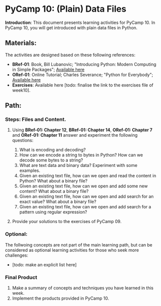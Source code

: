 # PyCamp 10: (Plain) Data Files

**Introduction**: This document presents learning activities for PyCamp 10. In PyCamp 10, you will get introduced with plain data files in Python. 

## Materials:

The activities are designed based on these following references:

- **BRef-01**: Book, Bill Lubanovic; "Introducing Python: Modern Computing in Simple Packages"; [Available here](https://www.oreilly.com/library/view/introducing-python-2nd/9781492051374/) 
- **ORef-01**: Online Tutorial; Charles Severance; "Python for Everybody"; [Available here](https://books.trinket.io/pfe/index.html)
- **Exercises**: Available here [todo: finalise the link to the exercises file of week10].


## Path:

### Steps: Files and Content.

1. Using **BRef-01: Chapter 12**, **BRef-01: Chapter 14**, **ORef-01: Chapter 7** and **ORef-01: Chapter 11** answer and experiment the following questions:
   1. What is encoding and decoding?
   2. How can we encode a string to bytes in Python? How can we decode some bytes to a string?
   3. What are text data and binary data? Experiment with some examples.
   4. Given an existing text file, how can we open and read the content in Python? What about a binary file?
   5. Given an existing text file, how can we open and add some new content? What about a binary file?
   6. Given an existing text file, how can we open and add search for an exact value? What about a binary file?
   7. Given an existing text file, how can we open and add search for a pattern using regular expression? 
   
2. Provide your solutions to the exercises of PyCamp 09. 

### Optional:
The follwoing concepts are not part of the main learning path, but can be considered as optional learning activities for those who seek more challenges:

- [todo: make an explicit list here]

### Final Product

1. Make a summary of concepts and techniques you have learned in this week.
2. Implement the products provided in PyCamp 10. 





